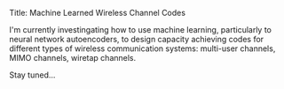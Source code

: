 Title: Machine Learned Wireless Channel Codes

I'm currently investingating how to use machine learning, particularly to neural network autoencoders, to design capacity achieving codes for different types of wireless communication systems: multi-user channels, MIMO channels, wiretap channels.

Stay tuned...